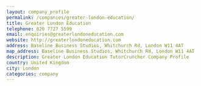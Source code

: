 ```yaml
---
layout: company_profile
permalink: /companies/greater-london-education/
title: Greater London Education
telephone: 020 7727 5599
email: enquiries@greaterlondoneducation.com
website: http://greaterlondoneducation.com
address: Baseline Business Studios, Whitchurch Rd, London W11 4AT
map_address: Baseline Business Studios, Whitchurch Rd, London W11 4AT
description: Greater London Education TutorCruncher Company Profile
country: United Kingdom
city: London
categories: company
---
```


